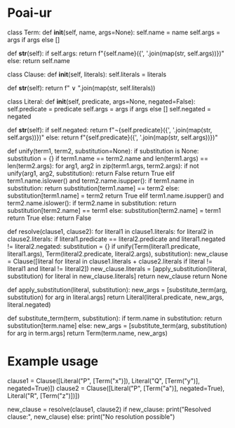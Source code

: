 # Poai-ur
class Term:
    def __init__(self, name, args=None):
        self.name = name
        self.args = args if args else []

  def __str__(self):
        if self.args:
            return f"{self.name}({', '.join(map(str, self.args))})"
        else:
            return self.name

class Clause:
    def __init__(self, literals):
        self.literals = literals

  def __str__(self):
        return f" ∨ ".join(map(str, self.literals))

class Literal:
    def __init__(self, predicate, args=None, negated=False):
        self.predicate = predicate
        self.args = args if args else []
        self.negated = negated

  def __str__(self):
        if self.negated:
            return f"¬{self.predicate}({', '.join(map(str, self.args))})"
        else:
            return f"{self.predicate}({', '.join(map(str, self.args))})"

def unify(term1, term2, substitution=None):
    if substitution is None:
        substitution = {}
    if term1.name == term2.name and len(term1.args) == len(term2.args):
        for arg1, arg2 in zip(term1.args, term2.args):
            if not unify(arg1, arg2, substitution):
                return False
        return True
    elif term1.name.islower() and term2.name.isupper():
        if term1.name in substitution:
            return substitution[term1.name] == term2
        else:
            substitution[term1.name] = term2
            return True
    elif term1.name.isupper() and term2.name.islower():
        if term2.name in substitution:
            return substitution[term2.name] == term1
        else:
            substitution[term2.name] = term1
            return True
    else:
        return False

def resolve(clause1, clause2):
    for literal1 in clause1.literals:
        for literal2 in clause2.literals:
            if literal1.predicate == literal2.predicate and literal1.negated != literal2.negated:
                substitution = {}
                if unify(Term(literal1.predicate, literal1.args), Term(literal2.predicate, literal2.args), substitution):
                    new_clause = Clause([literal for literal in clause1.literals + clause2.literals if literal != literal1 and literal != literal2])
                    new_clause.literals = [apply_substitution(literal, substitution) for literal in new_clause.literals]
                    return new_clause
    return None

def apply_substitution(literal, substitution):
    new_args = [substitute_term(arg, substitution) for arg in literal.args]
    return Literal(literal.predicate, new_args, literal.negated)

def substitute_term(term, substitution):
    if term.name in substitution:
        return substitution[term.name]
    else:
        new_args = [substitute_term(arg, substitution) for arg in term.args]
        return Term(term.name, new_args)

# Example usage
clause1 = Clause([Literal("P", [Term("x")]), Literal("Q", [Term("y")], negated=True)])
clause2 = Clause([Literal("P", [Term("a")], negated=True), Literal("R", [Term("z")])])

new_clause = resolve(clause1, clause2)
if new_clause:
    print("Resolved clause:", new_clause)
else:
    print("No resolution possible")
